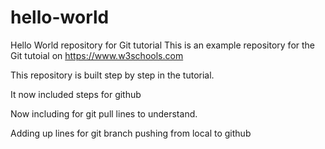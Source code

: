 # hello-world
Hello World repository for Git tutorial
This is an example repository for the Git tutoial on https://www.w3schools.com

This repository is built step by step in the tutorial.

It now included steps for github

Now including for git pull lines to understand.

Adding up lines for git branch pushing from local to github
